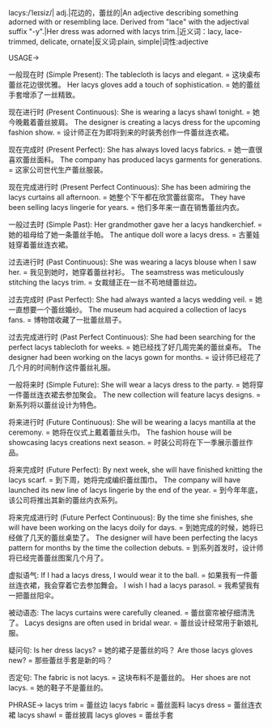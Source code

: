 lacys:/ˈleɪsiz/| adj.|花边的，蕾丝的|An adjective describing something adorned with or resembling lace.  Derived from "lace" with the adjectival suffix "-y".|Her dress was adorned with lacys trim.|近义词：lacy, lace-trimmed, delicate, ornate|反义词:plain, simple|词性:adjective

USAGE->

一般现在时 (Simple Present):
The tablecloth is lacys and elegant. = 这块桌布蕾丝花边很优雅。
Her lacys gloves add a touch of sophistication. = 她的蕾丝手套增添了一丝精致。

现在进行时 (Present Continuous):
She is wearing a lacys shawl tonight. = 她今晚戴着蕾丝披肩。
The designer is creating a lacys dress for the upcoming fashion show. = 设计师正在为即将到来的时装秀创作一件蕾丝连衣裙。

现在完成时 (Present Perfect):
She has always loved lacys fabrics. = 她一直很喜欢蕾丝面料。
The company has produced lacys garments for generations. = 这家公司世代生产蕾丝服装。

现在完成进行时 (Present Perfect Continuous):
She has been admiring the lacys curtains all afternoon. = 她整个下午都在欣赏蕾丝窗帘。
They have been selling lacys lingerie for years. = 他们多年来一直在销售蕾丝内衣。

一般过去时 (Simple Past):
Her grandmother gave her a lacys handkerchief. = 她的祖母给了她一条蕾丝手帕。
The antique doll wore a lacys dress. = 古董娃娃穿着蕾丝连衣裙。


过去进行时 (Past Continuous):
She was wearing a lacys blouse when I saw her. = 我见到她时，她穿着蕾丝衬衫。
The seamstress was meticulously stitching the lacys trim. = 女裁缝正在一丝不苟地缝蕾丝边。


过去完成时 (Past Perfect):
She had always wanted a lacys wedding veil. = 她一直想要一个蕾丝婚纱。
The museum had acquired a collection of lacys fans. = 博物馆收藏了一批蕾丝扇子。


过去完成进行时 (Past Perfect Continuous):
She had been searching for the perfect lacys tablecloth for weeks. = 她已经找了好几周完美的蕾丝桌布。
The designer had been working on the lacys gown for months. = 设计师已经花了几个月的时间制作这件蕾丝礼服。


一般将来时 (Simple Future):
She will wear a lacys dress to the party. = 她将穿一件蕾丝连衣裙去参加聚会。
The new collection will feature lacys designs. = 新系列将以蕾丝设计为特色。


将来进行时 (Future Continuous):
She will be wearing a lacys mantilla at the ceremony. = 她将在仪式上戴着蕾丝头巾。
The fashion house will be showcasing lacys creations next season. = 时装公司将在下一季展示蕾丝作品。


将来完成时 (Future Perfect):
By next week, she will have finished knitting the lacys scarf. = 到下周，她将完成编织蕾丝围巾。
The company will have launched its new line of lacys lingerie by the end of the year. = 到今年年底，该公司将推出其新的蕾丝内衣系列。


将来完成进行时 (Future Perfect Continuous):
By the time she finishes, she will have been working on the lacys doily for days. = 到她完成的时候，她将已经做了几天的蕾丝桌垫了。
The designer will have been perfecting the lacys pattern for months by the time the collection debuts. = 到系列首发时，设计师将已经完善蕾丝图案几个月了。


虚拟语气:
If I had a lacys dress, I would wear it to the ball. = 如果我有一件蕾丝连衣裙，我会穿着它去参加舞会。
I wish I had a lacys parasol. = 我希望我有一把蕾丝阳伞。

被动语态:
The lacys curtains were carefully cleaned. = 蕾丝窗帘被仔细清洗了。
Lacys designs are often used in bridal wear. = 蕾丝设计经常用于新娘礼服。

疑问句:
Is her dress lacys? = 她的裙子是蕾丝的吗？
Are those lacys gloves new? = 那些蕾丝手套是新的吗？

否定句:
The fabric is not lacys. = 这块布料不是蕾丝的。
Her shoes are not lacys. = 她的鞋子不是蕾丝的。

PHRASE->
lacys trim = 蕾丝边
lacys fabric = 蕾丝面料
lacys dress = 蕾丝连衣裙
lacys shawl = 蕾丝披肩
lacys gloves = 蕾丝手套
